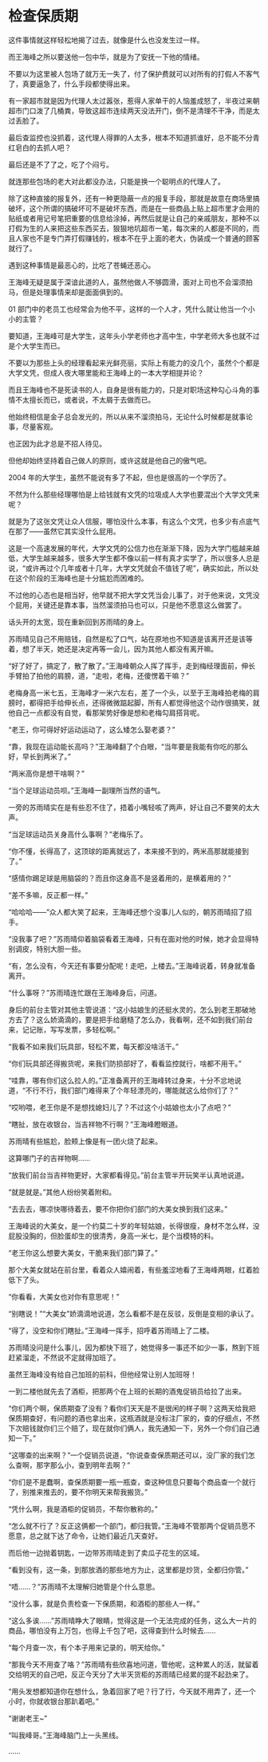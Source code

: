 # 检查保质期

这件事情就这样轻松地揭了过去，就像是什么也没发生过一样。

而王海峰之所以要送他一包中华，就是为了安抚一下他的情绪。

不要以为这里被人包场了就万无一失了，付了保护费就可以对所有的打假人不客气了，真要逼急了，什么手段都使得出来。

有一家超市就是因为代理人太过嚣张，惹得人家单干的人恼羞成怒了，半夜过来朝超市门口泼了几桶粪，导致这超市连续两天没法开门，倒不是清理不干净，而是太过丢脸了。

最后查监控也没抓着，这代理人得罪的人太多，根本不知道抓谁好，总不能不分青红皂白的去抓人吧？

最后还是不了了之，吃了个闷亏。

就连那些包场的老大对此都没办法，只能是换一个聪明点的代理人了。

除了这种直接的报复外，还有一种更隐蔽一点的报复手段，那就是故意在商场里搞破坏，这个所谓的搞破坏可不是破坏东西，而是在一些商品上贴上超市里才会用的贴纸或者用记号笔把重要的信息给涂掉，再然后就是让自己的亲戚朋友，那种不以打假为生的人来把这些东西买去，狠狠地坑超市一笔，每次来的人都是不同的，而且人家也不是专门弄打假赚钱的，根本不在乎上面的老大，伪装成一个普通的顾客就行了。

遇到这种事情是最恶心的，比吃了苍蝇还恶心。

王海峰无疑是属于深谙此道的人，虽然他做人不够圆滑，面对上司也不会溜须拍马，但是处理事情来却是面面俱到的。

01 部门中的老员工也经常会为他不平，这样的一个人才，凭什么就让他当一个小小的主管？

要知道，王海峰可是大学生，这年头小学老师也才高中生，中学老师大多也就不过是个大学生而已。

不要以为那些上头的经理看起来光鲜亮丽，实际上有能力的没几个，虽然个个都是大学文凭，但成人夜大哪里能和王海峰上的一本大学相提并论？

而且王海峰也不是死读书的人，自身是很有能力的，只是对职场这种勾心斗角的事情不太擅长而已，或者说，不太屑于去做而已。

他始终相信是金子总会发光的，所以从来不溜须拍马，无论什么时候都是就事论事，尽量客观。

也正因为此才总是不招人待见。

但他却始终坚持着自己做人的原则，或许这就是他自己的傲气吧。

2004 年的大学生，虽然不能说有多了不起，但也是很高的一个学历了。

不然为什么那些经理哪怕是上给钱就有文凭的垃圾成人大学也要混出个大学文凭来呢？

就是为了这张文凭让众人信服，哪怕没什么本事，有这么个文凭，也多少有点底气在那了——虽然它其实没什么屁用。

这是一个高速发展的年代，大学文凭的公信力也在渐渐下降，因为大学门槛越来越低，大学生越来越多，很多大学生都不像以前一样有真才实学了，所以很多人总是说，“或许再过个几年或者十几年，大学文凭就会不值钱了呢”，确实如此，所以处在这个阶段的王海峰也是十分尴尬而困难的。

不过他的心态也是相当好，他早就不把大学文凭当会儿事了，对于他来说，文凭没个屁用，关键还是靠本事，当然溜须拍马也可以，只是他不愿意这么做罢了。

话头开的太宽，现在重新回到苏雨晴的身上。

苏雨晴见自己不用赔钱，自然是松了口气，站在原地也不知道是该离开还是该等着，想了半天，她还是决定再等一会儿，因为其他人都没有离开嘛。

“好了好了，搞定了，散了散了。”王海峰朝众人挥了挥手，走到梅经理面前，伸长手臂拍了拍他的肩膀，道，“走啦，老梅，还傻愣着干嘛？”

老梅身高一米七五，王海峰才一米六左右，差了一个头，以至于王海峰拍老梅的肩膀时，都得把手给伸长点，还得微微踮起脚，所有人都觉得他这个动作很搞笑，就他自己一点都没有自觉，看那架势好像是想和老梅勾肩搭背呢。

“老王，你可得好好运动运动了，这么矮怎么娶老婆？”

“靠，我现在运动能长高吗？”王海峰翻了个白眼，“当年要是我能有你吃的那么好，早长到两米了。”

“两米高你是想干啥啊？”

“当个足球运动员呗。”王海峰一副理所当然的语气。

一旁的苏雨晴实在是有些忍不住了，捂着小嘴轻咳了两声，好让自己不要笑的太大声。

“当足球运动员关身高什么事啊？”老梅乐了。

“你不懂，长得高了，这顶球的距离就远了，本来接不到的，两米高那就能接到了。”

“感情你踢足球是用脑袋的？而且你这身高不是竖着用的，是横着用的？”

“差不多嘛，反正都一样。”

“哈哈哈——”众人都大笑了起来，王海峰还想个没事儿人似的，朝苏雨晴招了招手。

“没我事了吧？”苏雨晴仰着脑袋看着王海峰，只有在面对他的时候，她才会显得特别调皮，特别大胆一些。

“有，怎么没有，今天还有事要分配呢！走吧，上楼去。”王海峰说着，转身就准备离开。

“什么事呀？”苏雨晴连忙跟在王海峰身后，问道。

身后的前台主管对其他主管说道：“这小姑娘生的还挺水灵的，怎么到老王那破地方去了？这么娇滴滴的，要是把手给磨糙了怎么办，我看啊，还不如到我们前台来，记记账，写写发票，多轻松啊。”

“我看不如来我们玩具部，轻松不累，每天都没啥活干。”

“你们玩具部还得搬货呢，来我们防损部好了，看看监控就行，啥都不用干。”

“哇靠，哪有你们这么拉人的。”正准备离开的王海峰转过身来，十分不忿地说道，“不行不行，我们部门难得来了个年轻漂亮的，哪能就这么给你们了？”

“哎哟喂，老王你是不是想找媳妇儿了？不过这个小姑娘也太小了点吧？”

“瞎扯，放在收银台，当吉祥物不行啊？”王海峰瞪眼道。

苏雨晴有些尴尬，脸颊上像是有一团火烧了起来。

这算哪门子的吉祥物啊……

“放我们前台当吉祥物更好，大家都看得见。”前台主管半开玩笑半认真地说道。

“就是就是。”其他人纷纷笑着附和。

“去去去，哪凉快哪待着去，要不你把你们部门的大美女换到我们这来。”

王海峰说的大美女，是一个约莫二十岁的年轻姑娘，长得很瘦，身材不怎么样，没屁股没胸的，但脸蛋却生的很清秀，身高一米七，是个当模特的料。

“老王你这么想要大美女，干脆来我们部门算了。”

那个大美女就站在前台里，看着众人嬉闹着，有些羞涩地看了王海峰两眼，红着脸低下了头。

“你看看，大美女也对你有意思呢！”

“别瞎说！”“大美女”娇滴滴地说道，怎么看都不是在反驳，反倒是变相的承认了。

“得了，没空和你们瞎扯。”王海峰一挥手，招呼着苏雨晴上了二楼。

苏雨晴没问是什么事儿，因为都快下班了，她觉得多一事还不如少一事，熬到下班赶紧溜走，不然说不定就得加班了。

虽然王海峰没有给自己加班的前科，但他经常让别人加班呀！

一到二楼他就先去了酒柜，把那两个在上班的长期的酒鬼促销员给拉了出来。

“你们两个啊，保质期查了没有？看你们天天是不是很闲的样子啊？这两天给我把保质期查好，有问题的酒也拿出来，这瓶酒就是没标注厂家的，查的仔细点，不然下次赔钱就你们三个赔了，现在就你们俩人，我先通知一下，另外一个你们自己通知一下。”

“这哪查的出来啊？”一个促销员说道，“你说查查保质期还可以，没厂家的我们怎么查啊，那字那么小，查到明年去啊？”

“你们是不是蠢啊，查保质期要一瓶一瓶查，查这种信息只要每个商品查一个就行了，别推来推去的，要不你明天来帮我搬货。”

“凭什么啊，我是酒柜的促销员，不帮你散称的。”

“怎么就不行了？反正这俩都一个部门，都归我管。”王海峰不管那两个促销员愿不愿意，总之就下达了命令，让她们最近几天查好。

而后他一边抛着钥匙，一边带苏雨晴走到了卖瓜子花生的区域。

“看到没有，这一条，到那放酒的那些地方为止，这里都是炒货，全都归你管。”

“唔……？”苏雨晴不太理解归她管是个什么意思。

“没什么事，就是负责检查一下保质期，和酒柜的那些人一样。”

“这么多诶……”苏雨晴睁大了眼睛，觉得这是一个无法完成的任务，这么大一片的商品，哪怕没有上万包，也得上千包了吧，这得查到什么时候去……

“每个月查一次，有个本子用来记录的，明天给你。”

“那我今天不用查了咯？”苏雨晴有些欣喜地问道，管他呢，这种累人的活，就留着交给明天的自己吧，反正今天分了大半天货柜的苏雨晴已经累的提不起劲来了。

“用头发想都知道你在想什么，急着回家了吧？行了行，今天就不用弄了，还一个小时，你就收银台那趴着吧。”

“谢谢老王~”

“叫我峰哥。”王海峰脑门上一头黑线。

……
